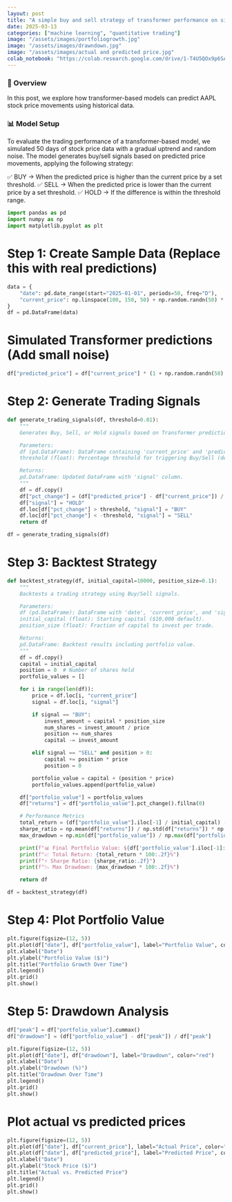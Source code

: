 ```yaml
---
layout: post
title: "A simple buy and sell strategy of transformer performance on simulation data "
date: 2025-03-13
categories: ["machine learning", "quantitative trading"]
image: "/assets/images/portfoliogrowth.jpg"
image: "/assets/images/drawndown.jpg"
image: "/assets/images/actual and predicted price.jpg"
colab_notebook: "https://colab.research.google.com/drive/1-T4U5QOx9p6SAVT0hZij7uyzBJvDAvJM?usp=sharing"
---
```

### 🚀 Overview
In this post, we explore how transformer-based models can predict AAPL stock price movements using historical data.

### 📊 Model Setup
To evaluate the trading performance of a transformer-based model, we simulated 50 days of stock price data with a gradual uptrend and random noise. The model generates buy/sell signals based on predicted price movements, applying the following strategy:

✅ BUY → When the predicted price is higher than the current price by a set threshold.
✅ SELL → When the predicted price is lower than the current price by a set threshold.
✅ HOLD → If the difference is within the threshold range.

```python
import pandas as pd
import numpy as np
import matplotlib.pyplot as plt
```

# Step 1: Create Sample Data (Replace this with real predictions)
```python
data = {
    "date": pd.date_range(start="2025-01-01", periods=50, freq="D"),
    "current_price": np.linspace(100, 150, 50) + np.random.randn(50) * 2,  # Simulated price
}
df = pd.DataFrame(data)
```

# Simulated Transformer predictions (Add small noise)

```python
df["predicted_price"] = df["current_price"] * (1 + np.random.randn(50) * 0.02)
```

# Step 2: Generate Trading Signals

```python
def generate_trading_signals(df, threshold=0.01):
    """
    Generates Buy, Sell, or Hold signals based on Transformer predictions.

    Parameters:
    df (pd.DataFrame): DataFrame containing 'current_price' and 'predicted_price'.
    threshold (float): Percentage threshold for triggering Buy/Sell (default: 1%).

    Returns:
    pd.DataFrame: Updated DataFrame with 'signal' column.
    """
    df = df.copy()
    df["pct_change"] = (df["predicted_price"] - df["current_price"]) / df["current_price"]
    df["signal"] = "HOLD"
    df.loc[df["pct_change"] > threshold, "signal"] = "BUY"
    df.loc[df["pct_change"] < -threshold, "signal"] = "SELL"
    return df

df = generate_trading_signals(df)
```

# Step 3: Backtest Strategy

```python
def backtest_strategy(df, initial_capital=10000, position_size=0.1):
    """
    Backtests a trading strategy using Buy/Sell signals.

    Parameters:
    df (pd.DataFrame): DataFrame with 'date', 'current_price', and 'signal'.
    initial_capital (float): Starting capital ($10,000 default).
    position_size (float): Fraction of capital to invest per trade.

    Returns:
    pd.DataFrame: Backtest results including portfolio value.
    """
    df = df.copy()
    capital = initial_capital
    position = 0  # Number of shares held
    portfolio_values = []

    for i in range(len(df)):
        price = df.loc[i, "current_price"]
        signal = df.loc[i, "signal"]

        if signal == "BUY":
            invest_amount = capital * position_size
            num_shares = invest_amount / price
            position += num_shares
            capital -= invest_amount

        elif signal == "SELL" and position > 0:
            capital += position * price
            position = 0

        portfolio_value = capital + (position * price)
        portfolio_values.append(portfolio_value)

    df["portfolio_value"] = portfolio_values
    df["returns"] = df["portfolio_value"].pct_change().fillna(0)

    # Performance Metrics
    total_return = (df["portfolio_value"].iloc[-1] / initial_capital) - 1
    sharpe_ratio = np.mean(df["returns"]) / np.std(df["returns"]) * np.sqrt(252)  # Annualized
    max_drawdown = np.min(df["portfolio_value"]) / np.max(df["portfolio_value"]) - 1

    print(f"📊 Final Portfolio Value: ${df['portfolio_value'].iloc[-1]:.2f}")
    print(f"📈 Total Return: {total_return * 100:.2f}%")
    print(f"⚡ Sharpe Ratio: {sharpe_ratio:.2f}")
    print(f"📉 Max Drawdown: {max_drawdown * 100:.2f}%")

    return df

df = backtest_strategy(df)
```

# Step 4: Plot Portfolio Value

```python
plt.figure(figsize=(12, 5))
plt.plot(df["date"], df["portfolio_value"], label="Portfolio Value", color="blue")
plt.xlabel("Date")
plt.ylabel("Portfolio Value ($)")
plt.title("Portfolio Growth Over Time")
plt.legend()
plt.grid()
plt.show()
```

# Step 5: Drawdown Analysis

```python
df["peak"] = df["portfolio_value"].cummax()
df["drawdown"] = (df["portfolio_value"] - df["peak"]) / df["peak"]

plt.figure(figsize=(12, 5))
plt.plot(df["date"], df["drawdown"], label="Drawdown", color="red")
plt.xlabel("Date")
plt.ylabel("Drawdown (%)")
plt.title("Drawdown Over Time")
plt.legend()
plt.grid()
plt.show()
```

# Plot actual vs predicted prices

```python
plt.figure(figsize=(12, 5))
plt.plot(df["date"], df["current_price"], label="Actual Price", color="blue", linewidth=2)
plt.plot(df["date"], df["predicted_price"], label="Predicted Price", color="orange", linestyle="dashed", linewidth=2)
plt.xlabel("Date")
plt.ylabel("Stock Price ($)")
plt.title("Actual vs. Predicted Price")
plt.legend()
plt.grid()
plt.show()
```
